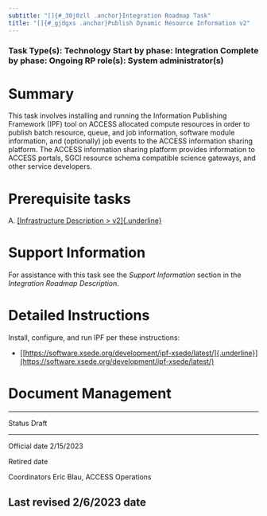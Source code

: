 ```yaml
---
subtitle: "[]{#_30j0zll .anchor}Integration Roadmap Task"
title: "[]{#_gjdgxs .anchor}Publish Dynamic Resource Information v2"
---
```


### Task Type(s): Technology Start by phase: Integration Complete by phase: Ongoing RP role(s): System administrator(s)

# Summary

This task involves installing and running the Information Publishing
Framework (IPF) tool on ACCESS allocated compute resources in order to
publish batch resource, queue, and job information, software module
information, and (optionally) job events to the ACCESS information
sharing platform. The ACCESS information sharing platform provides
information to ACCESS portals, SGCI resource schema compatible science
gateways, and other service developers.

# Prerequisite tasks

A.  [[Infrastructure Description
    > v2]{.underline}](https://docs.google.com/document/d/17vqEoF5lM_eZwBCzkjGwcqkMCiKAOpmfCJWJTGsE42k/edit?usp=share_link)

# Support Information

For assistance with this task see the *Support Information* section in
the *Integration Roadmap Description*.

# Detailed Instructions

Install, configure, and run IPF per these instructions:

-   [[https://software.xsede.org/development/ipf-xsede/latest/]{.underline}](https://software.xsede.org/development/ipf-xsede/latest/)

# Document Management

  -----------------------------------------------------------------------
  Status           Draft
  ---------------- ------------------------------------------------------
  Official date    2/15/2023

  Retired date     

  Coordinators     Eric Blau, ACCESS Operations

  Last revised     2/6/2023
  date             
  -----------------------------------------------------------------------
